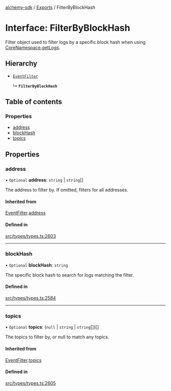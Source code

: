 [alchemy-sdk](../README.md) / [Exports](../modules.md) / FilterByBlockHash

# Interface: FilterByBlockHash

Filter object used to filter logs by a specific block hash when using
[CoreNamespace.getLogs](../classes/CoreNamespace.md#getlogs).

## Hierarchy

- [`EventFilter`](EventFilter.md)

  ↳ **`FilterByBlockHash`**

## Table of contents

### Properties

- [address](FilterByBlockHash.md#address)
- [blockHash](FilterByBlockHash.md#blockhash)
- [topics](FilterByBlockHash.md#topics)

## Properties

### address

• `Optional` **address**: `string` \| `string`[]

The address to filter by. If omitted, filters for all addresses.

#### Inherited from

[EventFilter](EventFilter.md).[address](EventFilter.md#address)

#### Defined in

[src/types/types.ts:2603](https://github.com/alchemyplatform/alchemy-sdk-js/blob/4483414/src/types/types.ts#L2603)

___

### blockHash

• `Optional` **blockHash**: `string`

The specific block hash to search for logs matching the filter.

#### Defined in

[src/types/types.ts:2584](https://github.com/alchemyplatform/alchemy-sdk-js/blob/4483414/src/types/types.ts#L2584)

___

### topics

• `Optional` **topics**: (``null`` \| `string` \| `string`[])[]

The topics to filter by, or null to match any topics.

#### Inherited from

[EventFilter](EventFilter.md).[topics](EventFilter.md#topics)

#### Defined in

[src/types/types.ts:2605](https://github.com/alchemyplatform/alchemy-sdk-js/blob/4483414/src/types/types.ts#L2605)
